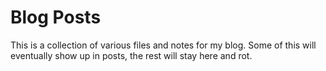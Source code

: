 # Blog Posts

This is a collection of various files and notes for my blog.  Some of this will eventually show up in posts, the rest will stay here and rot.

